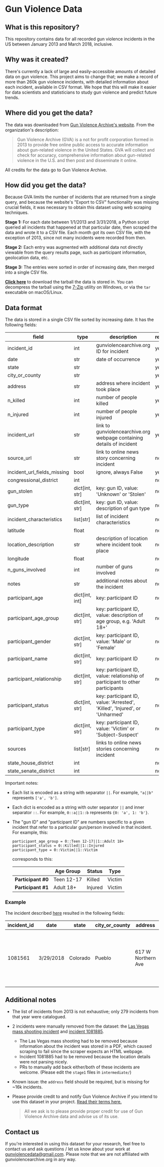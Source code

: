 # Gun Violence Data

## What is this repository?

This repository contains data for all recorded gun violence incidents in the US between January 2013 and March 2018, inclusive.

## Why was it created?

There's currently a lack of large and easily-accessible amounts of detailed data on gun violence. This project aims to change that; we make a record of more than 260k gun violence incidents, with detailed information about each incident, available in CSV format. We hope that this will make it easier for data scientists and statisticians to study gun violence and predict future trends.

## Where did you get the data?

The data was downloaded from [Gun Violence Archive's website](http://www.gunviolencearchive.org/). From the organization's description:

> Gun Violence Archive (GVA) is a not for profit corporation formed in 2013 to provide free online public access to accurate information about gun-related violence in the United States. GVA will collect and check for accuracy, comprehensive information about gun-related violence in the U.S. and then post and disseminate it online.

All credits for the data go to Gun Violence Archive.

## How did you get the data?

Because GVA limits the number of incidents that are returned from a single query, and because the website's "Export to CSV" functionality was missing crucial fields, it was necessary to obtain this dataset using web scraping techniques.

**Stage 1:** For each date between 1/1/2013 and 3/31/2018, a Python script queried all incidents that happened at that particular date, then scraped the data and wrote it to a CSV file. Each month got its own CSV file, with the exception of 2013, since not many incidents were recorded from then.

**Stage 2:** Each entry was augmented with additional data not directly viewable from the query results page, such as participant information, geolocation data, etc.

**Stage 3:** The entries were sorted in order of increasing date, then merged into a single CSV file.

**[Click here]** to download the tarball the data is stored in. You can decompress the tarball using the [7-Zip] utility on Windows, or via the `tar` executable on macOS/Linux.

[Click here]: DATA_01-2013_03-2018.tar.gz?raw=true
[7-Zip]: https://www.7-zip.org/

## Data format

The data is stored in a single CSV file sorted by increasing date. It has the following fields:

| field                   | type         | description                                                               | required? |
|-----------------------------|------------------|-------------------------------------------------------------------------------|---------------|
| incident_id                 | int              |                 gunviolencearchive.org ID for incident                        | yes           |
| date                        | str              |                           date of occurrence                                  | yes           |
| state                       | str              |                                                                               | yes           |
| city_or_county              | str              |                                                                               | yes           |
| address                     | str              | address where incident took place                                             | yes           |
| n_killed                    | int              | number of people killed                                                       | yes           |
| n_injured                   | int              | number of people injured                                                      | yes           |
| incident_url                | str              | link to gunviolencearchive.org webpage containing details of incident         | yes           |
| source_url                  | str              | link to online news story concerning incident                                 | no            |
| incident_url_fields_missing | bool             | ignore, always False                                                          | yes           |
| congressional_district      | int              |                                                                               | no            |
| gun_stolen                  | dict[int, str] | key: gun ID, value: 'Unknown' or 'Stolen'                                     | no            |
| gun_type                    | dict[int, str] | key: gun ID, value: description of gun type                                   | no            |
| incident_characteristics    | list[str]        | list of incident characteristics                                              | no            |
| latitude                    | float            |                                                                               | no            |
| location_description        | str              | description of location where incident took place                             | no            |
| longitude                   | float            |                                                                               | no            |
| n_guns_involved             | int              | number of guns involved                                                       | no            |
| notes                       | str              | additional notes about the incident                                           | no            |
| participant_age             | dict[int, int] | key: participant ID                                                           | no            |
| participant_age_group       | dict[int, str] | key: participant ID, value: description of age group, e.g. 'Adult 18+'        | no            |
| participant_gender          | dict[int, str] | key: participant ID, value: 'Male' or 'Female'                                | no            |
| participant_name            | dict[int, str] | key: participant ID                                                           | no            |
| participant_relationship    | dict[int, str] | key: participant ID, value: relationship of participant to other participants | no            |
| participant_status          | dict[int, str] | key: participant ID, value: 'Arrested', 'Killed', 'Injured', or 'Unharmed'    | no            |
| participant_type            | dict[int, str] | key: participant ID, value: 'Victim' or 'Subject-Suspect'                     | no            |
| sources                     | list[str]        | links to online news stories concerning incident                              | no            |
| state_house_district        | int              |                                                                               | no            |
| state_senate_district       | int              |                                                                               | no            |

Important notes:

- Each list is encoded as a string with separator `||`. For example, `"a||b"` represents `['a', 'b']`.
- Each dict is encoded as a string with outer separator `||` and inner separator `::`. For example, `0::a||1::b` represents `{0: 'a', 1: 'b'}`.
- The "gun ID" and "participant ID" are numbers specific to a given incident that refer to a particular gun/person involved in that incident. For example, this:

  ```
  participant_age_group = 0::Teen 12-17||1::Adult 18+
  participant_status = 0::Killed||1::Injured
  participant_type = 0::Victim||1::Victim
  ```

  corresponds to this:

  |                    | Age Group | Status | Type |
  |--------------------|---------------|------------|----------|
  | **Participant #0** | Teen 12-17    | Killed     | Victim   |
  | **Participant #1** | Adult 18+     | Injured    | Victim   |

### Example

The incident described [here](http://www.gunviolencearchive.org/incident/1081561) resulted in the following fields:

| incident_id | date | state | city_or_county | address | n_killed | n_injured | incident_url | source_url | incident_url_fields_missing | congressional_district | gun_stolen | gun_type | incident_characteristics | latitude | location_description | longitude | n_guns_involved | notes | participant_age | participant_age_group | participant_gender | participant_name | participant_relationship | participant_status | participant_type | sources | state_house_district | state_senate_district |
|-------------|------|-------|----------------|---------|----------|-----------|--------------|------------|-----------------------------|------------------------|------------|----------|--------------------------|----------|----------------------|-----------|-----------------|-------|-----------------|-----------------------|--------------------|------------------|--------------------------|--------------------|------------------|---------|----------------------|-----------------------|
| 1081561 | 3/29/2018 | Colorado | Pueblo | 617 W Northern Ave | 0 | 0 | http://www.gunviolencearchive.org/incident/1081561 | https://www.chieftain.com/news/crime/pueblo-sheriff-seizes-illegal-guns-drugs-cash-in-bessemer-building/article_436d713a-4be6-565f-a919-747ab83e66df.html | False | 3 | 0::Stolen\|\|1::Unknown\|\|2::Unknown\|\|3::Unknown\|\|4::Unknown\|\|5::Unknown\|\|6::Unknown\|\|7::Unknown\|\|8::Unknown\|\|9::Unknown\|\|10::Unknown\|\|11::Unknown\|\|12::Unknown\|\|13::Unknown\|\|14::Unknown\|\|15::Unknown\|\|16::Unknown\|\|17::Unknown\|\|18::Unknown\|\|19::Unknown\|\|20::Unknown\|\|21::Unknown\|\|22::Unknown\|\|23::Unknown\|\|24::Unknown | 0::Handgun\|\|1::Handgun\|\|2::Unknown\|\|3::Unknown\|\|4::Unknown\|\|5::Unknown\|\|6::Unknown\|\|7::Unknown\|\|8::Unknown\|\|9::Unknown\|\|10::Unknown\|\|11::Unknown\|\|12::Unknown\|\|13::Unknown\|\|14::Unknown\|\|15::Unknown\|\|16::Unknown\|\|17::Unknown\|\|18::Unknown\|\|19::Unknown\|\|20::Unknown\|\|21::Unknown\|\|22::Unknown\|\|23::Unknown\|\|24::Unknown | Non-Shooting Incident\|\|Drug involvement\|\|ATF/LE Confiscation/Raid/Arrest\|\|Possession (gun(s) found during commission of other crimes)\|\|Possession of gun by felon or prohibited person\|\|Stolen/Illegally owned gun{s} recovered during arrest/warrant | 38.2442 | Bessemer | -104.618 | 25 | Guns and drugs recovered from residence. | 0::43 | 0::Adult 18+ | 0::Male | 0::Phillip W. Key |  | 0::Unharmed, Arrested | 0::Subject-Suspect | https://www.chieftain.com/news/crime/pueblo-sheriff-seizes-illegal-guns-drugs-cash-in-bessemer-building/article_436d713a-4be6-565f-a919-747ab83e66df.html | 46 | 3 |

## Additional notes

- The list of incidents from 2013 is not exhaustive; only 279 incidents from that year were catalogued.
- 2 incidents were manually removed from the dataset: the [Las Vegas mass shooting incident](http://www.gunviolencearchive.org/download/las-vegas-shooting.pdf) and [incident 1081885](http://www.gunviolencearchive.org/incident/1081885).
  - The Las Vegas mass shooting had to be removed because information about the incident was stored in a PDF, which caused scraping to fail since the scraper expects an HTML webpage.
  - Incident 1081885 had to be removed because the location details were not parsing nicely.
  - PRs to manually add back either/both of these incidents are welcome. (Please edit the `stage1` files in `intermediate/`)
- Known issue: the `address` field should be required, but is missing for ~16k incidents.
- Please provide credit to and notify Gun Violence Archive if you intend to use this dataset in your project. [Read their terms here.](http://www.gunviolencearchive.org/about)

  > All we ask is to please provide proper credit for use of Gun Violence Archive data and advise us of its use.

## Contact us

If you're interested in using this dataset for your research, feel free to contact us and ask questions / let us know about your work at gunviolencedata@gmail.com. Please note that we are not affiliated with gunviolencearchive.org in any way.

